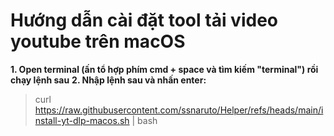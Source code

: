 # Hướng dẫn cài đặt tool tải video youtube trên macOS

**1. Open terminal (ấn tổ hợp phím cmd + space và tìm kiếm "terminal") rồi chạy lệnh sau**
**2. Nhập lệnh sau và nhấn enter:**
> curl https://raw.githubusercontent.com/ssnaruto/Helper/refs/heads/main/install-yt-dlp-macos.sh | bash
